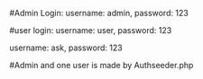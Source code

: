 #Admin Login:
username: admin,
password: 123


#user login:
username: user,
password: 123


username: ask,
password: 123


#Admin and one user is made by Authseeder.php
